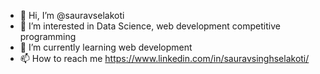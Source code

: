 - 👋 Hi, I’m @sauravselakoti
- 👀 I’m interested in Data Science, web development competitive programming 
- 🌱 I’m currently learning web development
- 📫 How to reach me https://www.linkedin.com/in/sauravsinghselakoti/

<!---
sauravselakoti/sauravselakoti is a ✨ special ✨ repository because its `README.md` (this file) appears on your GitHub profile.
You can click the Preview link to take a look at your changes.
--->
